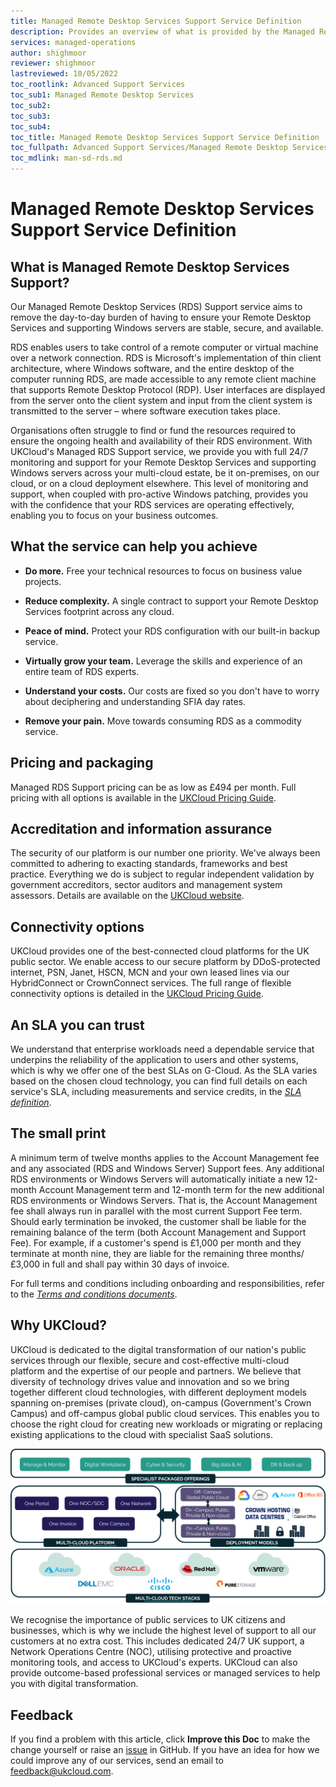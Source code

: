 ```yaml
---
title: Managed Remote Desktop Services Support Service Definition
description: Provides an overview of what is provided by the Managed Remote Desktop Services Support service
services: managed-operations
author: shighmoor
reviewer: shighmoor
lastreviewed: 10/05/2022
toc_rootlink: Advanced Support Services
toc_sub1: Managed Remote Desktop Services
toc_sub2:
toc_sub3:
toc_sub4:
toc_title: Managed Remote Desktop Services Support Service Definition
toc_fullpath: Advanced Support Services/Managed Remote Desktop Services/man-sd-rds.md
toc_mdlink: man-sd-rds.md
---
```


# Managed Remote Desktop Services Support Service Definition

## What is Managed Remote Desktop Services Support?

Our Managed Remote Desktop Services (RDS) Support service aims to remove the day-to-day burden of having to ensure your Remote Desktop Services and supporting Windows servers are stable, secure, and available.

RDS enables users to take control of a remote computer or virtual machine over a network connection. RDS is Microsoft's implementation of thin client architecture, where Windows software, and the entire desktop of the computer running RDS, are made accessible to any remote client machine that supports Remote Desktop Protocol (RDP). User interfaces are displayed from the server onto the client system and input from the client system is transmitted to the server – where software execution takes place.

Organisations often struggle to find or fund the resources required to ensure the ongoing health and availability of their RDS environment. With UKCloud's Managed RDS Support service, we provide you with full 24/7 monitoring and support for your Remote Desktop Services and supporting Windows servers across your multi-cloud estate, be it on-premises, on our cloud, or on a cloud deployment elsewhere. This level of monitoring and support, when coupled with pro-active Windows patching, provides you with the confidence that your RDS services are operating effectively, enabling you to focus on your business outcomes.

## What the service can help you achieve

- **Do more.** Free your technical resources to focus on business value projects.

- **Reduce complexity.** A single contract to support your Remote Desktop Services footprint across any cloud.

- **Peace of mind.** Protect your RDS configuration with our built-in backup service.

- **Virtually grow your team.** Leverage the skills and experience of an entire team of RDS experts.

- **Understand your costs.** Our costs are fixed so you don't have to worry about deciphering and understanding SFIA day rates.

- **Remove your pain.** Move towards consuming RDS as a commodity service.

## Pricing and packaging

Managed RDS Support pricing can be as low as £494 per month. Full pricing with all options is available in the [UKCloud Pricing Guide](https://ukcloud.com/pricing-guide).

## Accreditation and information assurance

The security of our platform is our number one priority. We've always been committed to adhering to exacting standards, frameworks and best practice. Everything we do is subject to regular independent validation by government accreditors, sector auditors and management system assessors. Details are available on the [UKCloud website](https://ukcloud.com/governance/).

## Connectivity options

UKCloud provides one of the best-connected cloud platforms for the UK public sector. We enable access to our secure platform by DDoS-protected internet, PSN, Janet, HSCN, MCN and your own leased lines via our HybridConnect or CrownConnect services. The full range of flexible connectivity options is detailed in the [UKCloud Pricing Guide](https://ukcloud.com/pricing-guide).

## An SLA you can trust

We understand that enterprise workloads need a dependable service that underpins the reliability of the application to users and other systems, which is why we offer one of the best SLAs on G-Cloud. As the SLA varies based on the chosen cloud technology, you can find full details on each service's SLA, including measurements and service credits, in the [*SLA definition*](../other/other-ref-sla-definition.md).

## The small print

A minimum term of twelve months applies to the Account Management fee and any associated (RDS and Windows Server) Support fees. Any additional RDS environments or Windows Servers will automatically initiate a new 12-month Account Management term and 12-month term for the new additional RDS environments or Windows Servers. That is, the Account Management fee shall always run in parallel with the most current Support Fee term. Should early termination be invoked, the customer shall be liable for the remaining balance of the term (both Account Management and Support Fee). For example, if a customer's spend is £1,000 per month and they terminate at month nine, they are liable for the remaining three months/£3,000 in full and shall pay within 30 days of invoice.

For full terms and conditions including onboarding and responsibilities, refer to the [*Terms and conditions documents*](../other/other-ref-terms-and-conditions.md).

## Why UKCloud?

UKCloud is dedicated to the digital transformation of our nation's public services through our flexible, secure and cost-effective multi-cloud platform and the expertise of our people and partners. We believe that diversity of technology drives value and innovation and so we bring together different cloud technologies, with different deployment models spanning on-premises (private cloud), on-campus (Government's Crown Campus) and off-campus global public cloud services. This enables you to choose the right cloud for creating new workloads or migrating or replacing existing applications to the cloud with specialist SaaS solutions.

![UKCloud services](images/ukc-services-g13.png)

We recognise the importance of public services to UK citizens and businesses, which is why we include the highest level of support to all our customers at no extra cost. This includes dedicated 24/7 UK support, a Network Operations Centre (NOC), utilising protective and proactive monitoring tools, and access to UKCloud's experts. UKCloud can also provide outcome-based professional services or managed services to help you with digital transformation.

## Feedback

If you find a problem with this article, click **Improve this Doc** to make the change yourself or raise an [issue](https://github.com/UKCloud/documentation/issues) in GitHub. If you have an idea for how we could improve any of our services, send an email to <feedback@ukcloud.com>.

